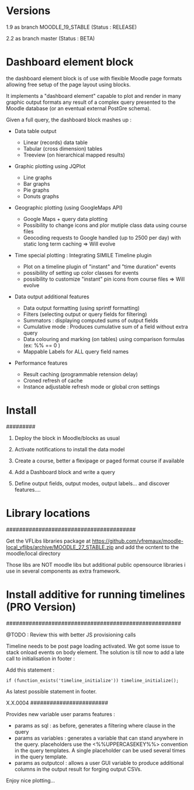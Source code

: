 Versions
========

1.9 as branch MOODLE_19_STABLE (Status : RELEASE)

2.2 as branch master (Status : BETA)

Dashboard element block
=======================

the dashboard element block is of use with flexible Moodle
page formats allowing free setup of the page layout using blocks.

It implements a "dashboard element" capable to plot and render in
many graphic output formats any result of a complex query presented
to the Moodle database (or an eventual external PostGre schema).

Given a full query, the dashboard block mashes up :

- Data table output
   + Linear (records) data table
   + Tabular (cross dimension) tables
   + Treeview (on hierarchical mapped results)

- Graphic plotting using JQPlot
   + Line graphs
   + Bar graphs
   + Pie graphs
   + Donuts graphs

- Geographic plotting (using GoogleMaps API)
   + Google Maps + query data plotting
   + Possibility to change icons and plor mutiple class data using course files
   + Geocoding requests to Google handled (up to 2500 per day) with static long term caching
   => Will evolve

- Time special plotting : Integrating SIMILE Timeline plugin
   + Plot on a timeline plugin of "instant" and "time duration" events
   + possibility of setting up color classes for events
   + possibility to customize "instant" pin icons from course files
   => Will evolve

- Data output additional features
  + Data output formatting (using sprintf formatting)
  + Filters (selecting output or query fields for filtering)
  + Summators : displaying computed sums of output fields
  + Cumulative mode : Produces cumulative sum of a field without extra query
  + Data colouring and marking (on tables) using comparison formulas (ex: %% == 0 )
  + Mappable Labels for ALL query field names

- Performance features
  + Result caching (programmable retension delay)
  + Croned refresh of cache
  + Instance adjustable refresh mode or global cron settings

# Install
#########

1. Deploy the block in Moodle/blocks as usual

2. Activate notifications to install the data model

3. Create a course, better a flexipage or paged format course if available

4. Add a Dashboard block and write a query

5. Define output fields, output modes, output labels... and discover features....

# Library locations
########################################

Get the VFLibs libraries package at https://github.com/vfremaux/moodle-local_vflibs/archive/MOODLE_27_STABLE.zip
and add the ocntent to the moodle/local directory

Those libs are NOT moodle libs but additional public opensource libraries i use in several components as
extra framework. 

# Install additive for running timelines (PRO Version)
######################################################

@TODO : Review this with better JS provisioning calls

Timeline needs to be post page loading activated. We got some issue to stack onload events
on body element. The solution is till now to add a late call to initialisation in footer :

Add this statement :

    if (function_exists('timeline_initialize')) timeline_initialize();

As latest possible statement in footer.

X.X.0004
########################

Provides new variable user params features :
- params as sql : as before, generates a filtering where clause in the query
- params as variables : generates a variable that can stand anywhere in the query. placeholders 
use the <%%UPPERCASEKEY%%> convention in the query templates. A single placeholder can be used
several times in the query template.
- params as outputcol : allows a user GUI variable to produce additional columns in the output result
for forging output CSVs.

Enjoy nice plotting...